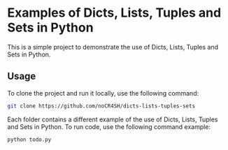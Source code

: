 # Examples of Dicts, Lists, Tuples and Sets in Python

This is a simple project to demonstrate the use of Dicts, Lists, Tuples and Sets in Python.

## Usage 

To clone the project and run it locally, use the following command:

```bash
git clone https://github.com/noCR4SH/dicts-lists-tuples-sets
```

Each folder contains a different example of the use of Dicts, Lists, Tuples and Sets in Python. To run code, use the following command example:

```bash
python todo.py
```
